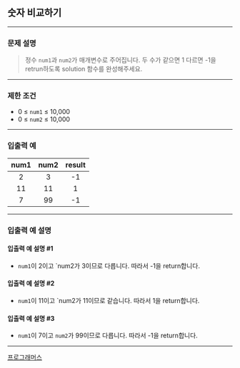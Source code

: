 ## 숫자 비교하기

---

### 문제 설명
> 정수 `num1`과 `num2`가 매개변수로 주어집니다. 두 수가 같으면 1 다르면 -1을 retrun하도록 solution 함수를 완성해주세요.

---

### 제한 조건
* 0 ≤ `num1` ≤ 10,000
* 0 ≤ `num2` ≤ 10,000

---

### 입출력 예
| num1 | num2 | result |
|:----:|:----:|:------:|
|  2   |  3   |   -1   |
|  11  |  11  |   1    |
|  7   |  99  |   -1   |

---

### 입출력 예 설명
#### 입출력 예 설명 #1
* `num1`이 2이고 `num2가 3이므로 다릅니다. 따라서 -1을 return합니다.
#### 입출력 예 설명 #2
* `num1`이 11이고 `num2가 11이므로 같습니다. 따라서 1을 return합니다.
#### 입출력 예 설명 #3
* `num1`이 7이고 `num2`가 99이므로 다릅니다. 따라서 -1을 return합니다.

---

[프로그래머스](https://school.programmers.co.kr/learn/courses/30/lessons/120807)